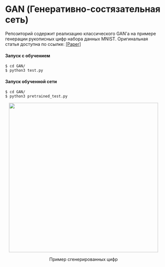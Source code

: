# GAN (Генеративно-состязательная сеть)

Репозиторий содержит реализацию классического GAN'а на примере генерации рукописных цифр набора данных MNIST.
Оригинальная статья доступна по ссылке: [[Paper]](https://arxiv.org/abs/1406.2661) 

#### Запуск с обучением
```
$ cd GAN/
$ python3 test.py
```
#### Запуск обученной сети
```
$ cd GAN/
$ python3 pretrained_test.py
```

<p align="center">
    <img src="MNIST_gen.gif" width="480"\>
</p>
<p align="center">
    Пример сгенерированных цифр
</p>